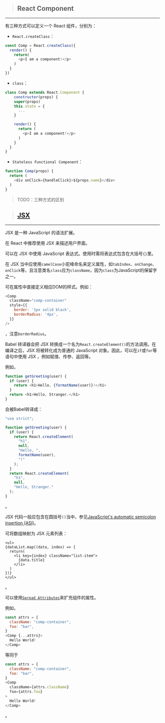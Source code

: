 >## React Component
---

有三种方式可以定义一个 React 组件，分别为：
- ```React.createClass```：
```javascript
const Comp = React.createClass({
  render() {
    return(
      <p>I am a component!</p>
    )
  }
})
```

- ```class```：
```javascript
class Comp extends React.Component {
    constructor(props) {
    super(props)
    this.state = {
      ...
    }

    render() {
      return (
        <p>I am a component!</p>
      )
    }
  }
}
```

- ```Stateless Functional Component```：
```javascript
function Comp(props) {
  return (
    <div onClick={handleClick}>${props.name}</div>
  )
}
```
> TODO：三种方式的区别

>## [JSX](#https://doc.react-china.org/docs/introducing-jsx.html)
---

JSX 是一种 JavaScript 的语法扩展。

在 React 中推荐使用 JSX 来描述用户界面。

可以在 JSX 中使用 JavaScript 表达式。使用时需将表达式包含在大括号```{}```里。

在 JSX 当中应使用```camelCase```小驼峰命名来定义属性，如```tabIndex```、```onChange```、```onClick```等，且注意类名```class```应为```className```，因为```class```为JavaScript的保留字之一。

可在属性中直接定义相应DOM的样式。例如：
```javascript
<Comp
  className="comp-container"
  style={{
    border: '1px solid black',
    borderRadius: '4px',
  }}
/>
```
，注意```borderRadius```。

Babel 转译器会把 JSX 转换成一个名为```React.createElement()```的方法调用。在编译之后，JSX 将被转化成为普通的 JavaScript 对象。因此，可以在```if```或```for```等语句中使用 JSX ，例如赋值、传参、返回等。

例如，
```javascript
function getGreeting(user) {
  if (user) {
    return <h1>Hello, {formatName(user)}!</h1>
  }
  return <h1>Hello, Stranger.</h1>
}
```
会被Babel转译成：
```javascript
"use strict";

function getGreeting(user) {
  if (user) {
    return React.createElement(
      "h1",
      null,
      "Hello, ",
      formatName(user),
      "!"
    );
  }
  return React.createElement(
    "h1",
    null,
    "Hello, Stranger."
  );
}
```
。

JSX 代码一般应包含在圆括号```()```当中，参见[JavaScript's automatic semicolon insertion (ASI)](#https://stackoverflow.com/questions/2846283/what-are-the-rules-for-javascripts-automatic-semicolon-insertion-asi)。

可将数组映射为 JSX 元素列表：
```
<ul>
{dataList.map((data, index) => {
  return(
    <li key={index} className="list-item">
      {data.title}
    </li>
  )
})}
</ul>
```
。

可以使用[```Spread Attributes```](#https://gist.github.com/sebmarkbage/07bbe37bc42b6d4aef81)来扩充组件的属性。

例如，
```javascript
const attrs = {
  className: "comp-container",
  foo: "bar",
}
<Comp {...attrs}>
  Hello World!
</Comp>
```
等同于
```javascript
const attrs = {
  className: "comp-container",
  foo: "bar",
}
<Comp
  className={attrs.className}
  foo={attrs.foo}
>
  Hello World!
</Comp>
```
。
